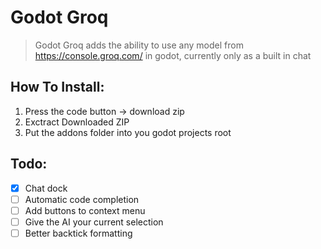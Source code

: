 # Godot Groq
> Godot Groq adds the ability to use any model from https://console.groq.com/ in godot, currently only as a built in chat

## How To Install:
1. Press the code button -> download zip
2. Exctract Downloaded ZIP
3. Put the addons folder into you godot projects root

## Todo:
- [X] Chat dock
- [ ] Automatic code completion
- [ ] Add buttons to context menu
- [ ] Give the AI your current selection
- [ ] Better backtick formatting
